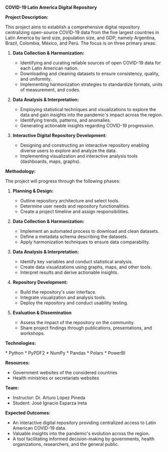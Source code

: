 **COVID-19 Latin America Digital Repository**

**Project Description:**

This project aims to establish a comprehensive digital repository centralizing open-source COVID-19 data from the five largest countries in Latin America by land size, population size, and GDP; namely Argentina, Brazil, Colombia, México, and Perú. The focus is on three primary areas:

1. **Data Collection & Harmonization:**
     * Identifying and curating reliable sources of open COVID-19 data for each Latin American nation.
     * Downloading and cleaning datasets to ensure consistency, quality, and uniformity.
     * Implementing harmonization strategies to standardize formats, units of measurement, and codes.

2. **Data Analysis & Interpretation:**
    * Employing statistical techniques and visualizations to explore the data and gain insights into the pandemic's impact across the region.
    * Identifying trends, patterns, and anomalies.
    * Generating actionable insights regarding COVID-19 progression.

3. **Interactive Digital Repository Development:**
    * Designing and constructing an interactive repository enabling diverse users to explore and analyze the data.
    * Implementing visualization and interactive analysis tools (dashboards, maps, graphs).

**Methodology:**

The project will progress through the following phases:

1. **Planning & Design:**
    * Outline repository architecture and select tools.
    * Determine user needs and repository functionalities.
    * Create a project timeline and assign responsibilities.

2. **Data Collection & Harmonization:**
     * Implement an automated process to download and clean datasets.
    * Define a metadata schema describing the datasets.
    * Apply harmonization techniques to ensure data comparability.

3. **Data Analysis & Interpretation:**
    * Identify key variables and conduct statistical analysis.
    * Create data visualizations using graphs, maps, and other tools.
    * Interpret results and derive actionable insights.

4. **Repository Development:**
    * Build the repository's user interface.
    * Integrate visualization and analysis tools.
    * Deploy the repository and conduct usability testing.

5. **Evaluation & Dissemination**
    * Assess the impact of the repository on the community.
    * Share project findings through publications, presentations, and workshops.

**Technologies:**

\* Python
\* PyPDF2
\* NumPy
\* Pandas
\* Polars
\* PowerBI

**Resources:**

* Government websites of the considered countries
* Health ministries or secretariats websites

**Team:**

* Instructor: Dr. Arturo López Pineda
* Student: José Ignacio Esparza Ireta

**Expected Outcomes:** 

* An interactive digital repository providing centralized access to Latin American COVID-19 data.
* Valuable insights into the pandemic's evolution across the region.
* A tool facilitating informed decision-making by governments, health organizations, researchers, and the general public.
